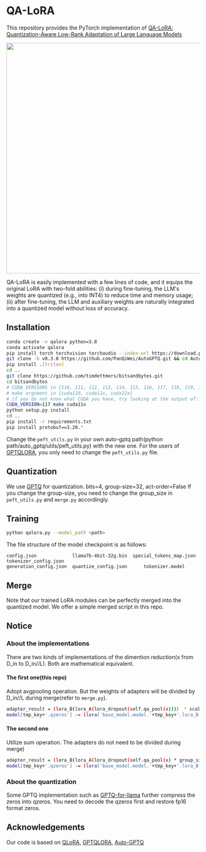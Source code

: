 # QA-LoRA

This repository provides the PyTorch implementation of [QA-LoRA: Quantization-Aware Low-Rank Adaptation of Large Language Models](https://arxiv.org/pdf/2309.14717.pdf)

<div align="center">
  <img src="image/qalora.png" width="600"/>
</div>

QA-LoRA is easily implemented with a few lines of code, and it equips the original LoRA with two-fold abilities: (i) during fine-tuning, the LLM's weights are quantized (e.g., into INT4) to reduce time and memory usage; (ii) after fine-tuning, the LLM and auxiliary weights are naturally integrated into a quantized model without loss of accuracy.

## Installation
```bash
conda create -n qalora python=3.8
conda activate qalora
pip install torch torchvision torchaudio --index-url https://download.pytorch.org/whl/cu117
git clone -b v0.3.0 https://github.com/PanQiWei/AutoGPTQ.git && cd AutoGPTQ
pip install .[triton]
cd ..
git clone https://github.com/timdettmers/bitsandbytes.git
cd bitsandbytes
# CUDA_VERSIONS in {110, 111, 112, 113, 114, 115, 116, 117, 118, 119, 120, 120}
# make argument in {cuda110, cuda11x, cuda12x}
# if you do not know what CUDA you have, try looking at the output of: python -m bitsandbytes
CUDA_VERSION=117 make cuda11x
python setup.py install
cd ..
pip install -r requirements.txt
pip install protobuf==3.20.*
```
Change the `peft_utils.py` in your own auto-gptq path(python path/auto_gptq/utils/peft_utils.py) with the new one.
For the users of [GPTQLORA](https://github.com/qwopqwop200/gptqlora), you only need to change the `peft_utils.py` file.

## Quantization
We use [GPTQ](https://github.com/qwopqwop200/GPTQ-for-LLaMa) for quantization. 
bits=4, group-size=32, act-order=False
If you change the group-size, you need to change the group_size in `peft_utils.py` and `merge.py` accordingly.

## Training
```bash
python qalora.py --model_path <path>
```

The file structure of the model checkpoint is as follows:
```
config.json             llama7b-4bit-32g.bin  special_tokens_map.json  tokenizer_config.json
generation_config.json  quantize_config.json      tokenizer.model
```

## Merge
Note that our trained LoRA modules can be perfectly merged into the quantized model. We offer a simple merged script in this repo.

## Notice 
### About the implementations
There are two kinds of implementations of the dimention reduction(x from D_in to D_in//L). Both are mathematical equivalent.
#### The first one(this repo)
Adopt avgpooling operation. But the weights of adapters will be divided by D_in//L during merge(refer to `merge.py`).
```bash
adapter_result = (lora_B(lora_A(lora_dropout(self.qa_pool(x)))） * scale).type_as(result)
model[tmp_key+'.qzeros'] -= (lora['base_model.model.'+tmp_key+'.lora_B.weight'] @ lora['base_model.model.'+tmp_key+'.lora_A.weight']).t() * scale / group_size / model[tmp_key+'.scales']
```
#### The second one 
Utilize sum operation. The adapters do not need to be divided during merge)

```bash
adapter_result = (lora_B(lora_A(lora_dropout(self.qa_pool(x) * group_size))） * scale).type_as(result)
model[tmp_key+'.qzeros'] -= (lora['base_model.model.'+tmp_key+'.lora_B.weight'] @ lora['base_model.model.'+tmp_key+'.lora_A.weight']).t() * scale / model[tmp_key+'.scales']
```

### About the quantization

Some GPTQ implementation such as [GPTQ-for-llama](https://github.com/qwopqwop200/GPTQ-for-LLaMa) further compress the zeros into qzeros. You need to decode the qzeros first and restore fp16 format zeros.
## Acknowledgements
Our code is based on [QLoRA](https://github.com/artidoro/qlora), [GPTQLORA](https://github.com/qwopqwop200/gptqlora), [Auto-GPTQ](https://github.com/PanQiWei/AutoGPTQ/tree/main)

